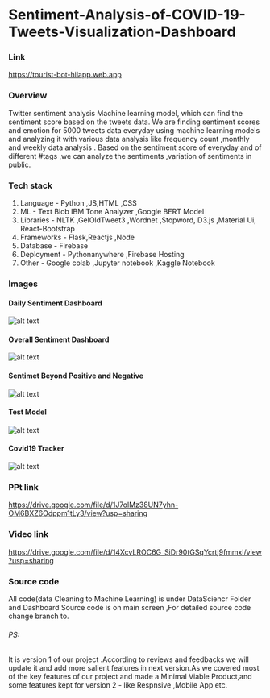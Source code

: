 # Sentiment-Analysis-of-COVID-19-Tweets-Visualization-Dashboard 
### Link
https://tourist-bot-hilapp.web.app
### Overview
Twitter sentiment analysis Machine learning model, which  can find the sentiment score based on the tweets data. We are finding sentiment scores and emotion for 5000 tweets data everyday using machine learning models and analyzing it with various data analysis like frequency count ,monthly and weekly data analysis . Based on the sentiment score of everyday and of different #tags ,we can analyze the sentiments ,variation of sentiments in public.
### Tech stack
1. Language - Python ,JS,HTML ,CSS
2. ML - Text Blob IBM Tone Analyzer ,Google BERT Model
3. Libraries - NLTK ,GelOldTweet3 ,Wordnet ,Stopword, D3.js ,Material Ui, React-Bootstrap 
4. Frameworks - Flask,Reactjs ,Node
5. Database - Firebase
4. Deployment - Pythonanywhere ,Firebase Hosting
5. Other - Google colab ,Jupyter notebook ,Kaggle Notebook
### Images

#### Daily Sentiment Dashboard
![alt text](https://firebasestorage.googleapis.com/v0/b/tourist-bot-hilapp.appspot.com/o/Dashboard_images%2F2.PNG?alt=media&token=31835a5c-39b9-410c-8dbf-d022692d442a)

#### Overall Sentiment Dashboard
![alt text](https://firebasestorage.googleapis.com/v0/b/tourist-bot-hilapp.appspot.com/o/Dashboard_images%2F3.PNG?alt=media&token=7a3e751e-6238-4e6e-9eb3-9e6f8a4d592a)

#### Sentimet Beyond Positive and Negative
![alt text](https://firebasestorage.googleapis.com/v0/b/tourist-bot-hilapp.appspot.com/o/Dashboard_images%2F4.PNG?alt=media&token=88bbc0d8-15b7-4d90-8f2d-f86f7c731fe1)

#### Test Model
![alt text](https://firebasestorage.googleapis.com/v0/b/tourist-bot-hilapp.appspot.com/o/Dashboard_images%2F7.PNG?alt=media&token=a15d50ce-cb20-4bb4-8e65-726b4b502048)
#### Covid19 Tracker
![alt text](https://firebasestorage.googleapis.com/v0/b/tourist-bot-hilapp.appspot.com/o/Dashboard_images%2F8.PNG?alt=media&token=0a873a6a-2295-425c-97cc-fec167f5a8b8)

### PPt link
https://drive.google.com/file/d/1J7olMz38UN7yhn-OM6BXZ6Odppm1tLy3/view?usp=sharing
### Video link
https://drive.google.com/file/d/14XcvLROC6G_SiDr90tGSqYcrtj9fmmxl/view?usp=sharing
### Source code
All code(data Cleaning to Machine Learning) is under DataSciencr Folder and Dashboard Source code is on main screen ,For detailed source code change branch to.
###### PS:
It is version 1 of our project .According to reviews and feedbacks we will update it and add more salient features in next version.As we covered most of the key features of our project and made a Minimal Viable Product,and some features kept for version 2 - like Respnsive ,Mobile App etc.

